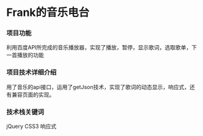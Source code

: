 # Frank的音乐电台
### 项目功能
利用百度API所完成的音乐播放器，实现了播放，暂停，显示歌词，选取歌单，下一首播放的功能
### 项目技术详细介绍
用了音乐的api接口，运用了getJson技术，实现了歌词的动态显示，响应式，还有兼容页面的实现。
### 技术栈关键词
jQuery CSS3 响应式